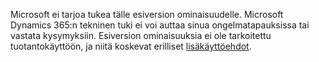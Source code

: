 Microsoft ei tarjoa tukea tälle esiversion ominaisuudelle. Microsoft Dynamics 365:n tekninen tuki ei voi auttaa sinua ongelmatapauksissa tai vastata kysymyksiin. Esiversion ominaisuuksia ei ole tarkoitettu tuotantokäyttöön, ja niitä koskevat erilliset [lisäkäyttöehdot](http://go.microsoft.com/fwlink/p/?LinkId=511446).